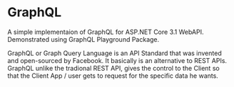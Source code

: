 # GraphQL
A simple implementaion of GraphQL for ASP.NET Core 3.1 WebAPI. Demonstrated using GraphQL Playground Package.

GraphQL or Graph Query Language is an API Standard that was invented and open-sourced by Facebook. It basically is an alternative to REST APIs. GraphQL unlike the tradional REST API, gives the control to the Client so that the Client App / user gets to request for the specific data he wants.

